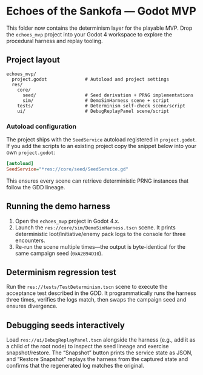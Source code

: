 # Echoes of the Sankofa — Godot MVP

This folder now contains the determinism layer for the playable MVP. Drop the `echoes_mvp` project into your Godot 4 workspace to explore the procedural harness and replay tooling.

## Project layout

```
echoes_mvp/
  project.godot              # Autoload and project settings
  res/
    core/
      seed/                  # Seed derivation + PRNG implementations
      sim/                   # DemoSimHarness scene + script
    tests/                   # Determinism self-check scene/script
    ui/                      # DebugReplayPanel scene/script
```

### Autoload configuration

The project ships with the `SeedService` autoload registered in `project.godot`. If you add the scripts to an existing project copy the snippet below into your own `project.godot`:

```ini
[autoload]
SeedService="*res://core/seed/SeedService.gd"
```

This ensures every scene can retrieve deterministic PRNG instances that follow the GDD lineage.

## Running the demo harness

1. Open the `echoes_mvp` project in Godot 4.x.
2. Launch the `res://core/sim/DemoSimHarness.tscn` scene. It prints deterministic loot/initiative/enemy pack logs to the console for three encounters.
3. Re-run the scene multiple times—the output is byte-identical for the same campaign seed (`0xA2B94D10`).

## Determinism regression test

Run the `res://tests/TestDeterminism.tscn` scene to execute the acceptance test described in the GDD. It programmatically runs the harness three times, verifies the logs match, then swaps the campaign seed and ensures divergence.

## Debugging seeds interactively

Load `res://ui/DebugReplayPanel.tscn` alongside the harness (e.g., add it as a child of the root node) to inspect the seed lineage and exercise snapshot/restore. The “Snapshot” button prints the service state as JSON, and “Restore Snapshot” replays the harness from the captured state and confirms that the regenerated log matches the original.
